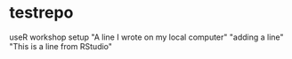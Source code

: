 # testrepo
useR workshop setup
"A line I wrote on my local computer" 
"adding a line" 
"This is a line from RStudio"